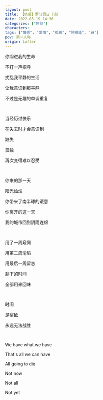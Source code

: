 ```yaml
---
layout: post
title: 【情感】罗马假日（诗）
date: 2022-03-19 14:36
categories: ["原创"]
characters: 
tags: ["情感", "爱情", "孤独", "阿根廷", "诗"]
pov: 第一人称
origin: Lofter
---
```


你闯进我的生命

不打一声招呼

扰乱我平静的生活

让我意识到那平静

不过是无趣的单调重复

<br>

当经历过快乐

在失去时才会意识到

缺失

孤独

再次变得难以忍受

<br>

你来的那一天

阳光灿烂

你带来了南半球的暖意

你离开的这一天

我的城市回到阴雨连绵

<br>

用了一周窥伺

用第二周沦陷

用最后一周留恋

剩下的时间

全部用来回味

<br>

时间

是宿敌

永远无法战胜

<br>

We have what we have

That's all we can have

All going to die

Not now

Not all

Not yet
